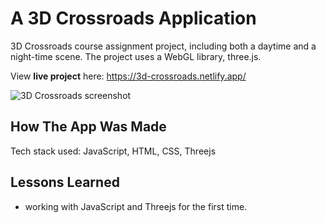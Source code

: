 # A 3D Crossroads Application
3D Crossroads course assignment project, including both a daytime and a night-time scene. 
The project uses a WebGL library, three.js. 

View **live project** here: https://3d-crossroads.netlify.app/

![3D Crossroads screenshot](https://i.ibb.co/5nWTBmk/img-3-D-crossroads.png)


## How The App Was Made
Tech stack used: JavaScript, HTML, CSS, Threejs

## Lessons Learned
- working with JavaScript and Threejs for the first time.
